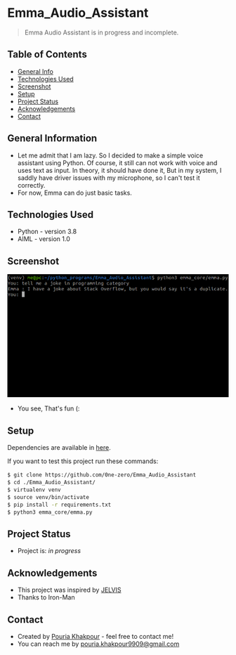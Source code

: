 # Emma_Audio_Assistant
> Emma Audio Assistant is in progress and incomplete.

## Table of Contents
* [General Info](#general-information)
* [Technologies Used](#technologies-used)
* [Screenshot](#screenshot)
* [Setup](#setup)
* [Project Status](#project-status)
* [Acknowledgements](#acknowledgements)
* [Contact](#contact)
<!-- * [License](#license) -->


## General Information
- Let me admit that I am lazy. So I decided to make a simple voice assistant using Python.
Of course, it still can not work with voice and uses text as input. In theory, it should have done it, But in my system, I saddly have driver issues with my microphone, so I can't test it correctly.
- For now, Emma can do just basic tasks.


## Technologies Used
- Python - version 3.8
- AIML   - version 1.0

## Screenshot
![Emma-joke](https://github.com/0ne-zero/Emma_Audio_Assistant/blob/main/screenshot/Screenshot%20from%202022-02-28%2015-04-40-cleaned.png)
- You see, That's fun (:

## Setup
Dependencies are available in [here](https://github.com/0ne-zero/Emma_Audio_Assistant/blob/main/requirements.txt).

If you want to test this project run these commands:

```bash
$ git clone https://github.com/0ne-zero/Emma_Audio_Assistant
$ cd ./Emma_Audio_Assistant/
$ virtualenv venv
$ source venv/bin/activate
$ pip install -r requirements.txt
$ python3 emma_core/emma.py
```

## Project Status
- Project is: _in progress_

## Acknowledgements
- This project was inspired by [JELVIS](https://githu[Ross.txt](https://github.com/0ne-zero/Emma_Audio_Assistant/files/8153087/Ross.txt).com/kiahamedi/JELVIS)
- Thanks to Iron-Man


## Contact
- Created by [Pouria Khakpour](https://github.com/0ne-zero) - feel free to contact me!
- You can reach me by pouria.khakpour9909@gmail.com
